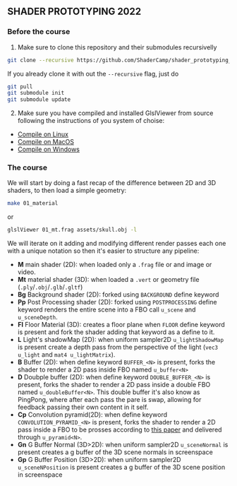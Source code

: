 ## SHADER PROTOTYPING 2022


### Before the course

1. Make sure to clone this repository and their submodules recursivelly

```bash
git clone --recursive https://github.com/ShaderCamp/shader_prototyping_2022.git
```

If you already clone it with out the `--recursive` flag, just do

```bash
git pull
git submodule init
git submodule update
```

2. Make sure you have compiled and installed GlslViewer from source following the instructions of you system of choise:

* [Compile on Linux](https://github.com/patriciogonzalezvivo/glslViewer/wiki/Compile-on-linux)
* [Compile on MacOS](https://github.com/patriciogonzalezvivo/glslViewer/wiki/Compile-on-MacOS)
* [Compile on Windows](https://github.com/patriciogonzalezvivo/glslViewer/wiki/Compile-on-Windows)

### The course

We will start by doing a fast recap of the difference between 2D and 3D shaders, to then load a simple geometry:

```bash
make 01_material
```

or 

```bash
glslViewer 01_mt.frag assets/skull.obj -l
```

We will iterate on it adding and modifying different render passes each one with a unique notation so then it's easier to structure any pipeline:

* **M** main shader (2D): when loaded only a `.frag` file or and image or video.
* **Mt** material shader (3D): when loaded a `.vert` or geometry file (`.ply`/`.obj`/`.glb`/`.gltf`)
* **Bg** Background shader (2D): forked using `BACKGROUND` define keyword
* **Pp** Post Processing shader (2D): forked using `POSTPROCESSING` define keyword renders the entire scene into a FBO call `u_scene` and `u_sceneDepth`.
* **Fl** Floor Material (3D): creates a floor plane when `FLOOR` define keyword is present and fork the shader adding that keyword as a define to it.
* **L** Light's shadowMap (2D): when uniform sampler2D `u_lightShadowMap` is present create a depth pass from the perspective of the light (`vec3 u_light` and `mat4 u_lightMatrix`).
* **B** Buffer (2D): when define keyword `BUFFER_<N>` is present, forks the shader to render a 2D pass inside FBO named `u_buffer<N>`
* **D** Doubple buffer (2D): when define keyword `DOUBLE_BUFFER_<N>` is present, forks the shader to render a 2D pass inside a double FBO named `u_doubleBuffer<N>`. This double buffer it's also know as PingPong, where after each pass the pare is swap, allowing for feedback passing their own content in it self.
* **Cp** Convolution pyramid(2D): when define keyword `CONVOLUTION_PYRAMID_<N>` is present, forks the shader to render a 2D pass inside a FBO to be prosses according to [this paper](https://pages.cs.huji.ac.il/danix-lab/cglab/projects/convpyr/data/convpyr-small.pdf) and delivered through `u_pyramid<N>`.
* **Gn** G Buffer Normal (3D>2D): when uniform sampler2D `u_sceneNormal` is present creates a g buffer of the 3D scene normals in screenspace
* **Gp** G Buffer Position (3D>2D): when uniform sampler2D `u_sceneNPosition` is present creates a g buffer of the 3D scene position in screenspace

